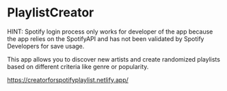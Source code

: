 # PlaylistCreator

HINT: Spotify login process only works for developer of the app because the app relies on the SpotifyAPI and has not been validated by Spotify Developers for save usage.

This app allows you to discover new artists and create randomized playlists based on different criteria like genre or popularity.

https://creatorforspotifyplaylist.netlify.app/


